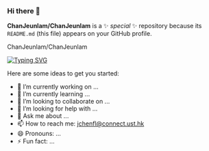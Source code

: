 ### Hi there 👋


**ChanJeunlam/ChanJeunlam** is a ✨ _special_ ✨ repository because its `README.md` (this file) appears on your GitHub profile.


ChanJeunlam/ChanJeunlam

[![Typing SVG](https://readme-typing-svg.demolab.com?font=Fira+Code&pause=1000&color=F73262&width=435&lines=Hello%2C+Welcome+to+my+Github+page;%E5%AD%A6%E4%B8%8D%E4%BC%9A%E5%9C%B0%E7%90%83%E6%B5%81%E4%BD%93%E5%8A%9B%E5%AD%A6%E7%9A%84%E7%94%9F%E7%93%9C%E8%9B%8B%E5%AD%90)](https://git.io/typing-svg)

Here are some ideas to get you started:

- 🔭 I’m currently working on ...
- 🌱 I’m currently learning ...
- 👯 I’m looking to collaborate on ...
- 🤔 I’m looking for help with ...
- 💬 Ask me about ...
- 📫 How to reach me: jchenfl@connect.ust.hk
- 😄 Pronouns: ...
- ⚡ Fun fact: ...

